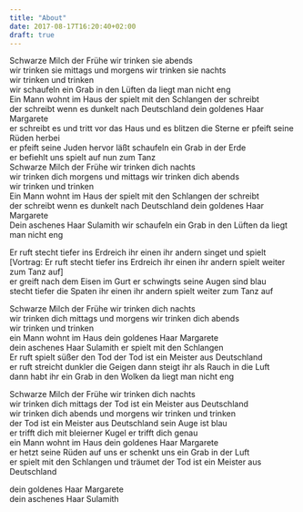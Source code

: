 ```yaml
---
title: "About"
date: 2017-08-17T16:20:40+02:00
draft: true
---
```


Schwarze Milch der Frühe wir trinken sie abends   
wir trinken sie mittags und morgens wir trinken sie nachts   
wir trinken und trinken   
wir schaufeln ein Grab in den Lüften da liegt man nicht eng   
Ein Mann wohnt im Haus der spielt mit den Schlangen der schreibt   
der schreibt wenn es dunkelt nach Deutschland dein goldenes Haar Margarete   
er schreibt es und tritt vor das Haus und es blitzen die Sterne er pfeift seine Rüden herbei   
er pfeift seine Juden hervor läßt schaufeln ein Grab in der Erde   
er befiehlt uns spielt auf nun zum Tanz  
Schwarze Milch der Frühe wir trinken dich nachts   
wir trinken dich morgens und mittags wir trinken dich abends   
wir trinken und trinken   
Ein Mann wohnt im Haus der spielt mit den Schlangen der schreibt   
der schreibt wenn es dunkelt nach Deutschland dein goldenes Haar Margarete   
Dein aschenes Haar Sulamith wir schaufeln ein Grab in den Lüften da liegt man nicht eng  
  
Er ruft stecht tiefer ins Erdreich ihr einen ihr andern singet und spielt   
[Vortrag: Er ruft stecht tiefer ins Erdreich ihr einen ihr andern spielt weiter zum Tanz auf]   
er greift nach dem Eisen im Gurt er schwingts seine Augen sind blau   
stecht tiefer die Spaten ihr einen ihr andern spielt weiter zum Tanz auf  
  
Schwarze Milch der Frühe wir trinken dich nachts   
wir trinken dich mittags und morgens wir trinken dich abends   
wir trinken und trinken   
ein Mann wohnt im Haus dein goldenes Haar Margarete   
dein aschenes Haar Sulamith er spielt mit den Schlangen   
Er ruft spielt süßer den Tod der Tod ist ein Meister aus Deutschland   
er ruft streicht dunkler die Geigen dann steigt ihr als Rauch in die Luft   
dann habt ihr ein Grab in den Wolken da liegt man nicht eng  
  
Schwarze Milch der Frühe wir trinken dich nachts   
wir trinken dich mittags der Tod ist ein Meister aus Deutschland   
wir trinken dich abends und morgens wir trinken und trinken   
der Tod ist ein Meister aus Deutschland sein Auge ist blau   
er trifft dich mit bleierner Kugel er trifft dich genau   
ein Mann wohnt im Haus dein goldenes Haar Margarete   
er hetzt seine Rüden auf uns er schenkt uns ein Grab in der Luft   
er spielt mit den Schlangen und träumet der Tod ist ein Meister aus Deutschland  
  
dein goldenes Haar Margarete   
dein aschenes Haar Sulamith  
